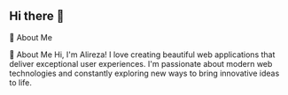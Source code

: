 ## Hi there 👋
🌟 About Me

🌟 About Me
Hi, I'm Alireza! I love creating beautiful web applications that deliver exceptional user experiences.
 I'm passionate about modern web technologies and constantly exploring new ways to bring innovative ideas to life.


<!--
**alirezaomidi1999/alirezaomidi1999** is a ✨ _special_ ✨ repository because its `README.md` (this file) appears on your GitHub profile.


